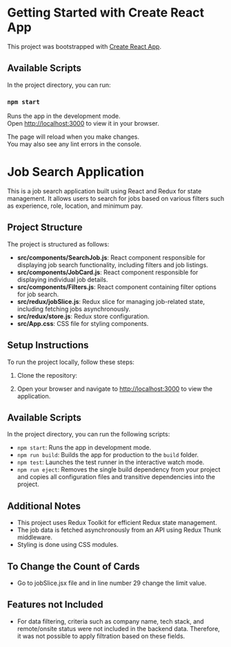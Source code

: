 # Getting Started with Create React App

This project was bootstrapped with [Create React App](https://github.com/facebook/create-react-app).

## Available Scripts

In the project directory, you can run:

### `npm start`

Runs the app in the development mode.\
Open [http://localhost:3000](http://localhost:3000) to view it in your browser.

The page will reload when you make changes.\
You may also see any lint errors in the console.

# Job Search Application

This is a job search application built using React and Redux for state management. It allows users to search for jobs based on various filters such as experience, role, location, and minimum pay.

## Project Structure

The project is structured as follows:

- **src/components/SearchJob.js**: React component responsible for displaying job search functionality, including filters and job listings.
- **src/components/JobCard.js**: React component responsible for displaying individual job details.
- **src/components/Filters.js**: React component containing filter options for job search.
- **src/redux/jobSlice.js**: Redux slice for managing job-related state, including fetching jobs asynchronously.
- **src/redux/store.js**: Redux store configuration.
- **src/App.css**: CSS file for styling components.

## Setup Instructions

To run the project locally, follow these steps:

1. Clone the repository:

2. Open your browser and navigate to [http://localhost:3000](http://localhost:3000) to view the application.

## Available Scripts

In the project directory, you can run the following scripts:

- `npm start`: Runs the app in development mode.
- `npm run build`: Builds the app for production to the `build` folder.
- `npm test`: Launches the test runner in the interactive watch mode.
- `npm run eject`: Removes the single build dependency from your project and copies all configuration files and transitive dependencies into the project.

## Additional Notes

- This project uses Redux Toolkit for efficient Redux state management.
- The job data is fetched asynchronously from an API using Redux Thunk middleware.
- Styling is done using CSS modules.

## To Change the Count of Cards

- Go to jobSlice.jsx file and in line number 29 change the limit value.

## Features not Included

- For data filtering, criteria such as company name, tech stack, and remote/onsite status were not included in the backend data. Therefore, it was not possible to apply filtration based on these fields.
